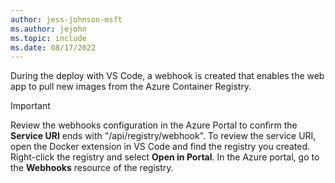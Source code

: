 ```yaml
---
author: jess-johnson-msft
ms.author: jejohn
ms.topic: include
ms.date: 08/17/2022
---
```


During the deploy with VS Code, a webhook is created that enables the web app to pull new images from the Azure Container Registry.

> [!IMPORTANT]
> Review the webhooks configuration in the Azure Portal to confirm the **Service URI** ends with "/api/registry/webhook". To review the service URI, open the Docker extension in VS Code and find the registry you created. Right-click the registry and select **Open in Portal**. In the Azure portal, go to the **Webhooks** resource of the registry.
